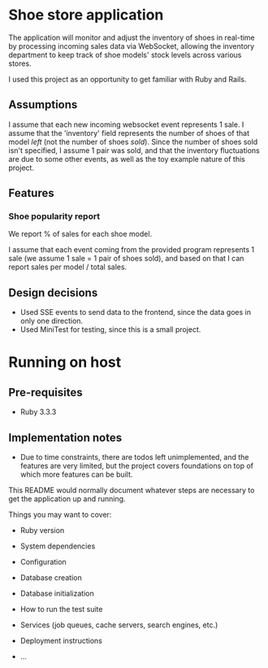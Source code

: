 # Shoe store application

The application will monitor and adjust the inventory of shoes in real-time by processing incoming sales data via WebSocket, allowing the inventory department to keep track of shoe models' stock levels across various stores.

I used this project as an opportunity to get familiar with Ruby and Rails.

## Assumptions

I assume that each new incoming websocket event represents 1 sale. I assume that the 'inventory' field represents the number of shoes of that model *left* (not the number of shoes *sold*). Since the number of shoes sold isn't specified, I assume 1 pair was sold, and that the inventory fluctuations are due to some other events, as well as the toy example nature of this project.

## Features

### Shoe popularity report
We report % of sales for each shoe model.

I assume that each event coming from the provided program represents 1 sale (we assume 1 sale = 1 pair of shoes sold), and based on that I can report sales per model / total sales.

## Design decisions

- Used SSE events to send data to the frontend, since the data goes in only one direction.
- Used MiniTest for testing, since this is a small project.

# Running on host

## Pre-requisites
- Ruby 3.3.3

## Implementation notes
- Due to time constraints, there are todos left unimplemented, and the features are very limited, but the project covers foundations on top of which more features can be built.



This README would normally document whatever steps are necessary to get the
application up and running.

Things you may want to cover:

* Ruby version

* System dependencies

* Configuration

* Database creation

* Database initialization

* How to run the test suite

* Services (job queues, cache servers, search engines, etc.)

* Deployment instructions

* ...
